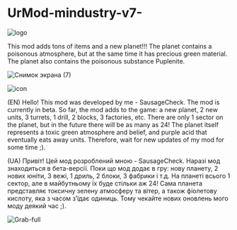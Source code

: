 # UrMod-mindustry-v7-


![logo](https://github.com/misterfirer/UrMod-mindustry-v7-/assets/75091040/ff4265d2-4c7f-4ad9-82cd-cc555b1c0aa1)




This mod adds tons of items and a new planet!!! The planet contains a poisonous atmosphere, but at the same time it has precious green material. The planet also contains the poisonous substance Puplenite.

![Снимок экрана (7)](https://github.com/misterfirer/UrMod-mindustry-v7-/assets/75091040/a4c304e7-16d9-478d-9953-7c6ed7145b21)

![icon](https://github.com/misterfirer/UrMod-mindustry-v7-/assets/75091040/cb6b1876-3426-4778-b166-b13d143e7579)

(EN)
Hello! This mod was developed by me - SausageCheck. The mod is currently in beta. So far, the mod adds to the game: a new planet, 2 new units, 3 turrets, 1 drill, 2 blocks, 3 factories, etc. There are only 1 sector on the planet, but in the future there will be as many as 24! The planet itself represents a toxic green atmosphere and belief, and purple acid that eventually eats away units. Therefore, wait for new updates of my mod for some time ;).

(UA)
Привіт! Цей мод розроблений мною - SausageCheck. Наразі мод знаходиться в бета-версії. Поки що мод додає в гру: нову планету, 2 нових юніти, 3 вежі, 1 дриль, 2 блоки, 3 фабрики і т.д. На планеті всього 1 сектор, але в майбутньому їх буде стільки аж 24! Сама планета представляє токсичну зелену
атмосферу та вітер, а також фіолетову кислоту, яка з часом з’їдає одиниць. Тому чекайте нових оновлень мого моду деякий час ;).

![Grab-full](https://github.com/misterfirer/UrMod-mindustry-v7-/assets/75091040/afcc6928-f866-4274-8633-0e9653d7ab08)








